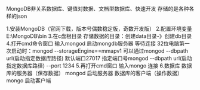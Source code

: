 MongoDB非关系数据库、键值对数据、文档型数据库、快速开发
存储的是各种各样的json

1.安装MongoDB（官网下载，版本号偶数稳定版，奇数开发版）
2.配置环境变量
	E:\MongoDB\bin
3.在c盘根目录
	存储数据的目录：创建data目录-》创建db目录
4.打开cmd命令窗口
	输入mongod 启动mongdb服务器 等待连接
	32位电脑第一次启动时：mongod --storageEngine==mmapv1
	可以通过mongod --dbpath url(启动指定数据库路径)
	默认端口27017
	指定端口号mongod --dbpath url(启动指定数据库路径) --port 1234
5.再打开cmd窗口
	输入mongo  连接
6.数据库
	数据库的服务器（保存数据） mongod 启动服务器
	数据库的客户端（操作数据） mongo  启动客户端